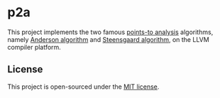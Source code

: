 # p2a

This project implements the two famous
[points-to analysis](https://en.wikipedia.org/wiki/Pointer_analysis)
algorithms, namely 
[Anderson algorithm](https://en.wikipedia.org/w/index.php?title=Andersen%27s_algorithm&action=edit&redlink=1)
and 
[Steensgaard algorithm](https://en.wikipedia.org/wiki/Steensgaard%27s_algorithm),
on the LLVM compiler platform.

## License

This project is open-sourced under the [MIT license](./LICENSE).
